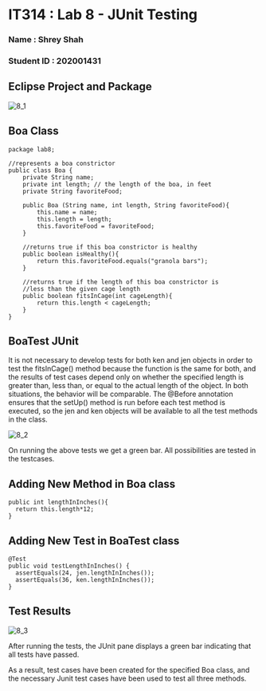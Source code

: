 # IT314 : Lab 8 - JUnit Testing

### Name        : Shrey Shah
### Student ID  : 202001431


## Eclipse Project and Package

![8_1](https://user-images.githubusercontent.com/123163386/233597973-b883ec00-91a0-47cf-a6bf-2d4ee2e1e74a.JPG)

## Boa Class
```
package lab8;

//represents a boa constrictor
public class Boa {
	private String name;
	private int length; // the length of the boa, in feet
	private String favoriteFood;
	
	public Boa (String name, int length, String favoriteFood){
		this.name = name;
		this.length = length;
		this.favoriteFood = favoriteFood;
	}
	
	//returns true if this boa constrictor is healthy
	public boolean isHealthy(){
		return this.favoriteFood.equals("granola bars");
	}
	
	//returns true if the length of this boa constrictor is
	//less than the given cage length
	public boolean fitsInCage(int cageLength){
		return this.length < cageLength;	
	}
}

```


## BoaTest JUnit

It is not necessary to develop tests for both ken and jen objects in order to test the fitsInCage() method
because the function is the same for both, and the results of test cases depend only on whether the
specified length is greater than, less than, or equal to the actual length of the object. In both situations, the
behavior will be comparable.
 The @Before annotation ensures that the setUp() method is run before each test method is executed, so the jen and ken objects will be available to all the test methods in the class.

![8_2](https://user-images.githubusercontent.com/123163386/233598736-6e9d413b-5baa-48c8-9ab3-9f803adb6d8f.JPG)

On running the above tests we get a green bar. All possibilities are tested in the testcases.

## Adding New Method in Boa class

```
public int lengthInInches(){
  return this.length*12;
}
```

## Adding New Test in BoaTest class

```
@Test
public void testLengthInInches() {
  assertEquals(24, jen.lengthInInches());
  assertEquals(36, ken.lengthInInches());
}

```

## Test Results
![8_3](https://user-images.githubusercontent.com/123163386/233599327-d3278800-1267-4f79-98ca-74c2f75ab285.JPG)

After running the tests, the JUnit pane displays a green bar indicating that all tests have passed.

As a result, test cases have been created for the specified Boa class, and the necessary Junit test cases have
been used to test all three methods.
